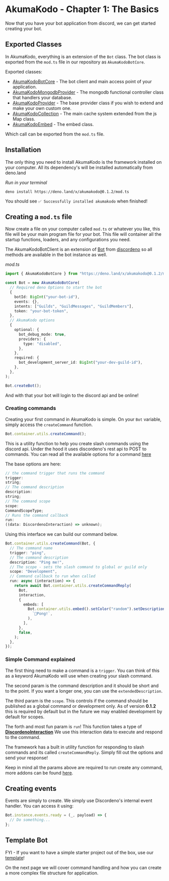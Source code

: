 # AkumaKodo - Chapter 1: The Basics

Now that you have your bot application from discord, we can get started creating your bot.

## Exported Classes

In AkumaKodo, everything is an extension of the `Bot` class. The bot class is exported from the `mod.ts` file in our repository as
`AkumaKodoBotCore`.

Exported classes:

- <ins>AkumaKodoBotCore</ins> - The bot client and main access point of your application.
- <ins>AkumaKodoMongodbProvider</ins> - The mongodb functional controller class that handlers your database.
- <ins>AkumaKodoProvider</ins> - The base provider class if you wish to extend and make your own custom one.
- <ins>AkumaKodoCollection</ins> - The main cache system extended from the js Map class.
- <ins>AkumaKodoEmbed</ins> - The embed class.

Which call can be exported from the `mod.ts` file.

## Installation

The only thing you need to install AkumaKodo is the framework installed on your computer. All its dependency's will be installed automatically from deno.land

_Run in your terminal_

```
deno install https://deno.land/x/akumakodo@0.1.2/mod.ts
```

You should see `✅ Successfully installed akumakodo` when finished!

## Creating a `mod.ts` file

Now create a file on your computer called `mod.ts` or whatever you like, this file will be your main program file for your bot. This file will container all the
startup functions, loaders, and any configurations you need.

The AkumaKodoBotClient is an extension of [Bot](https://deno.land/x/discordeno@13.0.0-rc18/src/bot.ts) from [discordeno](https://github.com/discordeno/discordeno) so all methods are available in the bot instance as well.

_mod.ts_

```typescript
import { AkumaKodoBotCore } from "https://deno.land/x/akumakodo@0.1.2/mod.ts";

const Bot = new AkumaKodoBotCore(
  // Required deno Options to start the bot
  {
    botId: BigInt("your-bot-id"),
    events: {},
    intents: ["Guilds", "GuildMessages", "GuildMembers"],
    token: "your-bot-token",
  },
  // AkumaKodo options
  {
    optional: {
      bot_debug_mode: true,
      providers: {
        type: "disabled",
      },
    },
    required: {
      bot_development_server_id: BigInt("your-dev-guild-id"),
    },
  },
);

Bot.createBot();
```

And with that your bot will login to the discord api and be online!

### Creating commands

Creating your first command in AkumaKodo is simple. On your `Bot` variable, simply access the `createCommand` function.

```ts
Bot.container.utils.createCommand();
```

This is a utility function to help you create slash commands using the discord api. Under the hood it uses discordeno's rest api to POST to
commands. You can read all the available options for a command [here](https://github.com/AkumaKodo/AkumaKodo/blob/alpha/core/interfaces/Command.ts)

The base options are here:

```ts
// the command trigger that runs the command
trigger:
string;
// The command description
description:
string;
// The command scope
scope:
CommandScopeType;
// Runs the command callback
run:
((data: DiscordenoInteraction) => unknown);
```

Using this interface we can build our command below.

```ts
Bot.container.utils.createCommand(Bot, {
  // The command name
  trigger: "ping",
  // The command description
  description: "Ping me!",
  // The scope - sets the slash command to global or guild only
  scope: "Development",
  // Command callback to run when called
  run: async (interaction) => {
    return await Bot.container.utils.createCommandReply(
      Bot,
      interaction,
      {
        embeds: [
          Bot.container.utils.embed().setColor("random").setDescription(
            `🏓Pong!`,
          ),
        ],
      },
      false,
    );
  },
});
```

### Simple Command explained

The first thing need to make a command is a `trigger`. You can think of this as a keyword AkumaKodo will use when creating your slash command.

The second param is the command description and it should be short and to the point. If you want a longer one, you can use the `extendedDescription`.

The third param is the `scope`. This controls if the command should be published as a global command or development only. As of version **0.1.2** this is required by default
but in the future we may enabled development by default for scopes.

The forth and most fun param is `run`! This function takes a type of **[DiscordenoInteraction](https://doc.deno.land/https://deno.land/x/discordeno@13.0.0-rc18/mod.ts/~/DiscordenoInteraction)** We use this interaction data to execute and respond to the command.

The framework has a built in utility function for responding to slash commands and its called `createCommandReply`. Simply fill out the options and send your response!

Keep in mind all the params above are required to run create any command, more addons can be found [here](https://github.com/AkumaKodo/AkumaKodo/blob/alpha/core/interfaces/Command.ts).

## Creating events

Events are simply to create. We simply use Discordeno's internal event handler. You can access it using:

```ts
Bot.instance.events.ready = (_, payload) => {
  // Do something...
};
```

## Template Bot

FYI - If you want to have a simple starter project out of the box, use our [template](https://github.com/AkumaKodo/templates)!

On the next page we will cover command handling and how you can create a more complex file structure for application.
